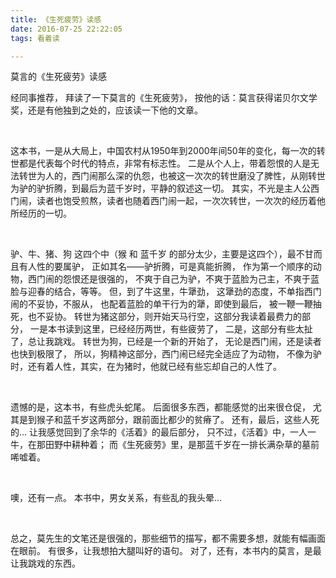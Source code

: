 ```yaml
---
title: 《生死疲劳》读感
date: 2016-07-25 22:22:05
tags: 看着读

---
```


莫言的《生死疲劳》读感

<!-- more -->

经同事推荐，
拜读了一下莫言的《生死疲劳》，
按他的话：莫言获得诺贝尔文学奖，还是有他独到之处的，应该读一下他的文章。

<br/>

这本书，一是从大局上，中国农村从1950年到2000年间50年的变化，每一次的转世都是代表每个时代的特点，非常有标志性。
二是从个人上，带着怨恨的人是无法转世为人的，西门闹那么深的仇怨，也被这一次次的转世磨没了脾性，从刚转世为驴的驴折腾，到最后为蓝千岁时，平静的叙述这一切。
其实，不光是主人公西门闹，读者也饱受煎熬，读者也随着西门闹一起，一次次转世，一次次的经历着他所经历的一切。

<br/>

驴、牛、猪、狗 这四个中（猴 和 蓝千岁 的部分太少，主要是这四个），最不甘而且有人性的要属驴，
正如其名——驴折腾，可是真能折腾，
作为第一个顺序的动物，西门闹的怨恨还是很强的，
不爽于自己为驴，不爽于蓝脸为己主，不爽于蓝脸与迎春的结合，等等。
但，到了牛这里，牛犟劲，
这犟劲的态度，不单指西门闹的不妥协，不服从，
也配着蓝脸的单干行为的犟，即使到最后，
被一鞭一鞭抽死，也不妥协。
转世为猪这部分，则开始天马行空，这部分我读着最费力的部分，
一是本书读到这里，已经经历两世，有些疲劳了，
二是，这部分有些太扯了，总让我跳戏。
转世为狗，已经是一个新的开始了，
无论是西门闹，还是读者也快到极限了，
所以，狗精神这部分，西门闹已经完全适应了为动物，
不像为驴时，还有着人性，其实，在为猪时，他就已经有些忘却自己的人性了。

<br/>

遗憾的是，这本书，有些虎头蛇尾。
后面很多东西，都能感觉的出来很仓促，
尤其是到猴子和蓝千岁这两部分，跟前面比都少的贫瘠了。
还有，最后，这些人死的...
让我感觉回到了余华的《活着》的最后部分，
只不过，《活着》中，一人一牛，在那田野中耕种着；
而《生死疲劳》里，是那蓝千岁在一排长满杂草的墓前唏嘘着。

<br/>

噢，还有一点。
本书中，男女关系，有些乱的我头晕...

<br/>

总之，莫先生的文笔还是很强的，那些细节的描写，都不需要多想，就能有幅画面在眼前。
有很多，让我想拍大腿叫好的语句。
对了，还有，本书内的莫言，是最让我跳戏的东西。